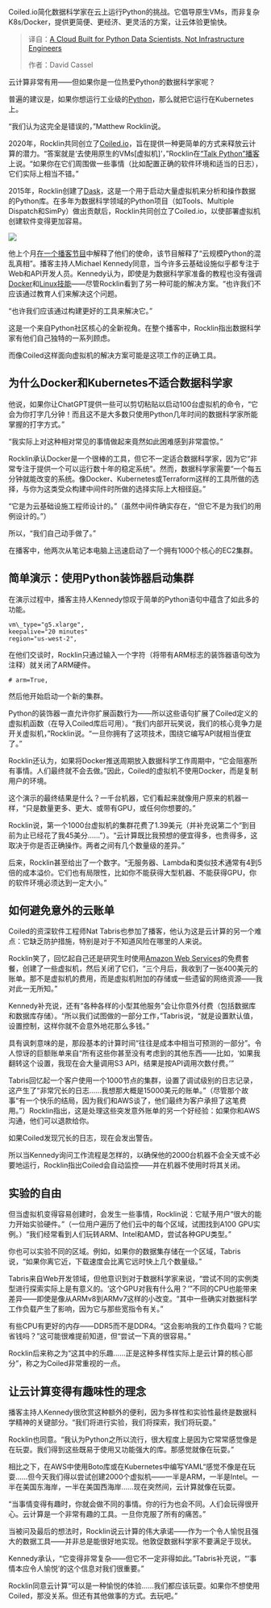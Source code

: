 <!--
title: 为Python数据科学家量身定制的云平台，告别繁琐运维
cover: https://cdn.thenewstack.io/media/2025/10/eea5c7ec-coiled-io.png
summary: Coiled.io简化数据科学家在云上运行Python的挑战。它倡导原生VMs，而非复杂K8s/Docker，提供更简便、更经济、更灵活的方案，让云体验更愉快。
-->

Coiled.io简化数据科学家在云上运行Python的挑战。它倡导原生VMs，而非复杂K8s/Docker，提供更简便、更经济、更灵活的方案，让云体验更愉快。

> 译自：[A Cloud Built for Python Data Scientists, Not Infrastructure Engineers](https://thenewstack.io/a-cloud-built-for-python-data-scientists-not-infrastructure-engineers/)
> 
> 作者：David Cassel

云计算非常有用——但如果你是一位热爱Python的数据科学家呢？

普遍的建议是，如果你想运行工业级的[Python](https://thenewstack.io/what-is-python/)，那么就把它运行在Kubernetes上。

“我们认为这完全是错误的，”Matthew Rocklin说。

2020年，Rocklin共同创立了[Coiled.io](https://coiled.io/)，旨在提供一种更简单的方式来释放云计算的潜力。“答案就是‘去使用原生的VMs[虚拟机]’，”Rocklin在[“Talk Python”播客](https://talkpython.fm/episodes/show/519/data-science-cloud-lessons-at-scale#transcript-section)上说。“如果你在它们周围做一些事情（比如配置正确的软件环境和适当的日志），它们实际上相当不错。”

2015年，Rocklin创建了[Dask](https://en.wikipedia.org/wiki/Dask_(software))，这是一个用于启动大量虚拟机来分析和操作数据的Python库。在多年为数据科学领域的Python项目（如Tools、Multiple Dispatch和SimPy）做出贡献后，Rocklin共同创立了Coiled.io，以使部署虚拟机创建软件变得更加容易。

[![](https://cdn.thenewstack.io/media/2025/10/88920bde-talkpython-300x225.png)](https://cdn.thenewstack.io/media/2025/10/88920bde-talkpython-300x225.png)

他上个月[在一个播客节目](https://www.youtube.com/live/omBibVGLzyo?si=Nmx6q00_j4A_i5ZH)中解释了他们的使命，该节目解释了“云规模Python的混乱真相”。播客主持人Michael Kennedy同意，当今许多云基础设施似乎都专注于Web和API开发人员。Kennedy认为，即使是为数据科学家准备的教程也没有强调[Docker](https://thenewstack.io/docker-containers-that-could-be-essential-for-your-small-business/)和[Linux技能](https://thenewstack.io/introduction-to-linux-operating-system/)——尽管Rocklin看到了另一种可能的解决方案。“也许我们不应该通过教育人们来解决这个问题。

“也许我们应该通过构建更好的工具来解决它。”

这是一个来自Python社区核心的全新视角。在整个播客中，Rocklin指出数据科学家有他们自己独特的一系列顾虑。

而像Coiled这样面向虚拟机的解决方案可能是这项工作的正确工具。

## 为什么Docker和Kubernetes不适合数据科学家

他说，如果你让ChatGPT提供一些可以剪切粘贴以启动100台虚拟机的命令，“它会为你打字几分钟！而且这不是大多数只使用Python几年时间的数据科学家所能掌握的打字方式。”

“我实际上对这种相对常见的事情做起来竟然如此困难感到非常震惊。”

Rocklin承认Docker是一个很棒的工具，但它不一定适合数据科学家，因为它“非常专注于提供一个可以运行数十年的稳定系统”。然而，数据科学家需要“一个每五分钟就能改变的系统。像Docker、Kubernetes或Terraform这样的工具所做的选择，与你为这类受众构建中间件时所做的选择实际上大相径庭。”

“它是为云基础设施工程师设计的。”（虽然中间件确实存在，“但它不是为我们的用例设计的。”）

所以，“我们自己动手做了。”

在播客中，他两次从笔记本电脑上迅速启动了一个拥有1000个核心的EC2集群。

## 简单演示：使用Python装饰器启动集群

在演示过程中，播客主持人Kennedy惊叹于简单的Python语句中蕴含了如此多的功能。

```
vm\_type="g5.xlarge",  
keepalive="20 minutes"  
region="us-west-2",
```

在他们交谈时，Rocklin只通过输入一个字符（将带有ARM标志的装饰器语句改为注释）就关闭了ARM硬件。

```
# arm=True,
```


然后他开始启动一个新的集群。

Python的装饰器一直允许你扩展函数行为——所以这些语句扩展了Coiled定义的虚拟机函数（在导入Coiled库后可用）。“我们内部开玩笑说，我们的核心竞争力是开关虚拟机，”Rocklin说。“一旦你拥有了这项技术，围绕它编写API就相当便宜了。”

Rocklin还认为，如果将Docker推送周期放入数据科学工作周期中，“它会阻塞所有事情。人们最终就不会去做。”因此，Coiled的虚拟机不使用Docker，而是复制用户的环境。

这个演示的最终结果是什么？一千台机器，它们看起来就像用户原来的机器一样，“只是数量更多、更大、或带有GPU，或任何你想要的。”

Rocklin说，第一个1000台虚拟机的集群花费了1.39美元（并补充说第二个“到目前为止已经花了我45美分……”）。“云计算既比我预想的便宜得多，也贵得多，这取决于你是否正确操作。两者之间有几个数量级的差异。”

后来，Rocklin甚至给出了一个数字。“无服务器、Lambda和类似技术通常有4到5倍的成本溢价。它们也有局限性，比如你不能获得大型机器、不能获得GPU，你的软件环境必须达到一定大小。”

## 如何避免意外的云账单

Coiled的资深软件工程师Nat Tabris也参加了播客，他认为这是云计算的另一个难点：它缺乏防护措施，特别是对于不知道风险在哪里的人来说。

Rocklin笑了，回忆起自己还是研究生时使用[Amazon Web Services](https://aws.amazon.com/?utm_content=inline+mention)的免费套餐，创建了一些虚拟机，然后关闭了它们，“三个月后，我收到了一张400美元的账单。那不是虚拟机的费用，而是虚拟机附加的存储或一些遗留的网络资源——我对此一无所知。”

Kennedy补充说，还有“各种各样的小型其他服务”会让你意外付费（包括数据库和数据库存储）。“所以我们试图做的一部分工作，”Tabris说，“就是设置默认值，设置控制，这样你就不会意外地花那么多钱。”

具有讽刺意味的是，那段基本的计算时间“往往是成本中相当可预测的一部分”。令人惊讶的巨额账单来自“所有这些你甚至没有考虑到的其他东西——比如，‘如果我翻转这个设置，我现在会大量调用S3 API，结果是按API调用次数付费。’”

Tabris回忆起一个客户使用一个1000节点的集群，设置了调试级别的日志记录，这产生了“非常冗长的日志……我想那大概是15000美元的账单。”（尽管那个故事“有一个快乐的结局，因为我们和AWS谈了，他们最终为客户承担了这笔费用。”）Rocklin指出，这是处理这些突发意外账单的另一个好经验：如果你和AWS沟通，他们可以退款给你。

如果Coiled发现冗长的日志，现在会发出警告。

所以当Kennedy询问工作流程是怎样的，以确保他的2000台机器不会全天或不必要地运行，Rocklin指出Coiled会自动监控——并在机器不使用时将其关闭。

## 实验的自由

但当虚拟机变得容易创建时，会发生一些事情，Rocklin说：它赋予用户“很大的能力开始实验硬件。”（一位用户遍历了他们云中的每个区域，试图找到A100 GPU实例。）“我们经常看到人们玩转ARM、Intel和AMD，尝试各种GPU类型。”

你也可以实验不同的区域。例如，如果你的数据集存储在一个区域，Tabris说，“如果你离它近，下载速度会比离它远时快上几个数量级。”

Tabris来自Web开发领域，但他意识到对于数据科学家来说，“尝试不同的实例类型进行探索实际上是有意义的。‘这个GPU对我有什么用？’”不同的CPU也能带来差异——即使是像从ARMv8到ARMv7这样的小改变。“其中一些确实对数据科学工作负载产生了影响，因为它与那些宽指令有关。”

有些CPU有更好的内存——DDR5而不是DDR4。“这会影响我的工作负载吗？它能省钱吗？”这可能很难提前知道，但“尝试一下真的很容易。”

Rocklin后来称之为“这其中的乐趣……正是这种多样性实际上是云计算的核心部分”，称之为Coiled非常重视的一点。

## 让云计算变得有趣味性的理念

播客主持人Kennedy很欣赏这种额外的便利，因为多样性和实验性最终是数据科学精神的关键部分。“我们将进行实验，我们将探索，我们将玩耍。”

Rocklin也同意。“我认为Python之所以流行，很大程度上是因为它常常感觉像是在玩耍。我们得到这些既易于使用又功能强大的库。那感觉就像在玩耍。”

相比之下，在AWS中使用Boto库或在Kubernetes中编写YAML“感觉不像是在玩耍……但今天我们得以尝试创建2000个虚拟机——一半是ARM，一半是Intel。一半在美国东海岸，一半在美国西海岸……现在突然间，云计算就像在玩耍。

“当事情变得有趣时，你就会做不同的事情。你的行为也会不同。人们会玩得很开心。云计算是一个非常有趣的工具。一旦你克服了所有的痛苦。”

当被问及最后的想法时，Rocklin说云计算的伟大承诺——作为一个令人愉悦且强大的数据工具——并非总是能很好地实现。他敦促数据科学家不要满足于现状。

Kennedy承认，“它变得非常复杂——但它不一定非得如此。”Tabris补充说，“‘事情本应令人愉悦’的这个信息对我们很重要。”

Rocklin同意云计算“可以是一种愉悦的体验……我们都应该玩耍。如果你不想使用Coiled，那没关系。但还有其他做事的方式。去玩吧。”